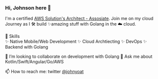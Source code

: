 ### Hi, Johnson here 👋

<!--
**Johnyoat/johnyoat** is a ✨ _special_ ✨ repository because its `README.md` (this file) appears on your GitHub profile.

Here are some ideas to get you started:


- 🔭 I’m currently working on ...
- 🌱 I’m currently learning ...

- 🤔 I’m looking for help with ...
 
📫 How to reach me: twitter @johnyoat
- ⚡ Fun fact: ...
-->

<div data-iframe-width="150" data-iframe-height="270" data-share-badge-id="2674243a-d165-4717-a6c0-6048e5eebd79" data-share-badge-host="https://www.credly.com"></div><script type="text/javascript" async src="//cdn.credly.com/assets/utilities/embed.js"></script>

I'm a certified [AWS Solution's Architect - Assosiate](https://www.credly.com/badges/2674243a-d165-4717-a6c0-6048e5eebd79/public_url). Join me on my cloud Journey as I 🛠️ build ✨amazing stuff with Golang in the  ☁️ cloud. 
<br><br>
🔧 Skills<br>
    ✨ Native Mobile/Web Development
    ✨ Cloud Archtiecting
    ✨ DevOps
    ✨ Backend with Golang


👯 I’m looking to collaborate on development with Golang
💬 Ask me about Kotlin/Swift/Angular/Go/AWS

📫 How to reach me: twitter [@johnyoat](https://twitter.com/johnyoat)  
